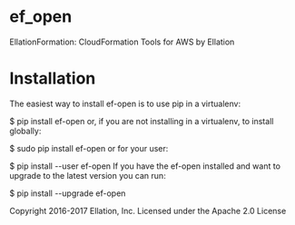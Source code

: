 # ef_open
EllationFormation: CloudFormation Tools for AWS by Ellation

# Installation
The easiest way to install ef-open is to use pip in a virtualenv:

$ pip install ef-open
or, if you are not installing in a virtualenv, to install globally:

$ sudo pip install ef-open
or for your user:

$ pip install --user ef-open
If you have the ef-open installed and want to upgrade to the latest version you can run:

$ pip install --upgrade ef-open


Copyright 2016-2017 Ellation, Inc.
Licensed under the Apache 2.0 License
